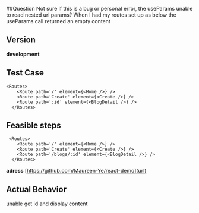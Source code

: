 ##Question
Not sure if this is a bug or personal error, the useParams  unable to read nested url params? When I had my routes set up as below the useParams call returned an empty content

## Version
**development**

## Test Case
 ````
 <Routes>
     <Route path='/' element={<Home />} />
     <Route path='Create' element={<Create />} />
     <Route path=':id' element={<BlogDetail />} />
   </Routes>
 ````
## Feasible steps
````
 <Routes>
    <Route path='/' element={<Home />} />
    <Route path='Create' element={<Create />} />
    <Route path='/blogs/:id' element={<BlogDetail />} />
  </Routes>
````
**adress**
[https://github.com/Maureen-Ye/react-demo](url)

## Actual Behavior
unable get id and display content
